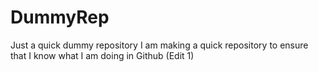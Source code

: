 # DummyRep
Just a quick dummy repository
I am making a quick repository to ensure that I know what I am doing in Github
(Edit 1)
